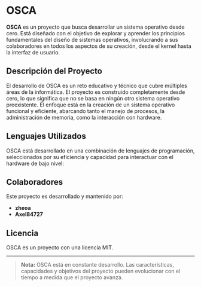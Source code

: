 # OSCA

**OSCA** es un proyecto que busca desarrollar un sistema operativo desde cero. Está diseñado con el objetivo de explorar y aprender los principios fundamentales del diseño de sistemas operativos, involucrando a sus colaboradores en todos los aspectos de su creación, desde el kernel hasta la interfaz de usuario.

## Descripción del Proyecto

El desarrollo de OSCA es un reto educativo y técnico que cubre múltiples áreas de la informática. El proyecto es construido completamente desde cero, lo que significa que no se basa en ningún otro sistema operativo preexistente. El enfoque está en la creación de un sistema operativo funcional y eficiente, abarcando tanto el manejo de procesos, la administración de memoria, como la interacción con hardware.

## Lenguajes Utilizados

OSCA está desarrollado en una combinación de lenguajes de programación, seleccionados por su eficiencia y capacidad para interactuar con el hardware de bajo nivel:

## Colaboradores

Este proyecto es desarrollado y mantenido por:

- **zheoa**
- **Axel84727**

## Licencia

OSCA es un proyecto con una licencia MIT.

---

> **Nota:** OSCA está en constante desarrollo. Las características, capacidades y objetivos del proyecto pueden evolucionar con el tiempo a medida que el proyecto avanza.
